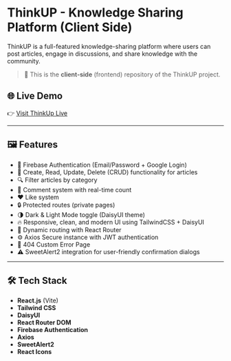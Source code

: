 # ThinkUP - Knowledge Sharing Platform (Client Side)

ThinkUP is a full-featured knowledge-sharing platform where users can post articles, engage in discussions, and share knowledge with the community.

> 🚀 This is the **client-side** (frontend) repository of the ThinkUP project.

## 🌐 Live Demo

👉 [Visit ThinkUp Live](https://think-up-a1shuvo.web.app/)

---

## 🖼️ Features

-   🔐 Firebase Authentication (Email/Password + Google Login)
-   📄 Create, Read, Update, Delete (CRUD) functionality for articles
-   🔍 Filter articles by category
-   💬 Comment system with real-time count
-   ❤️ Like system
-   🔒 Protected routes (private pages)
-   🌗 Dark & Light Mode toggle (DaisyUI theme)
-   🔥 Responsive, clean, and modern UI using TailwindCSS + DaisyUI
-   🧭 Dynamic routing with React Router
-   ⚙️ Axios Secure instance with JWT authentication
-   🚫 404 Custom Error Page
-   ⚠️ SweetAlert2 integration for user-friendly confirmation dialogs

---

## 🛠️ Tech Stack

-   **React.js** (Vite)
-   **Tailwind CSS**
-   **DaisyUI**
-   **React Router DOM**
-   **Firebase Authentication**
-   **Axios**
-   **SweetAlert2**
-   **React Icons**
